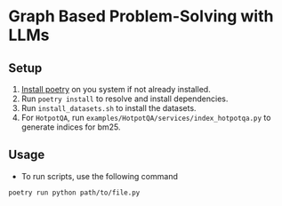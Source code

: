 # Graph Based Problem-Solving with LLMs

## Setup
1. [Install poetry](https://python-poetry.org/docs/#installing-with-pipx) on you system if not already installed.
2. Run `poetry install` to resolve and install dependencies.
3. Run `install_datasets.sh` to install the datasets.
4. For `HotpotQA`, run `examples/HotpotQA/services/index_hotpotqa.py` to generate indices for bm25.

## Usage
- To run scripts, use the following command
```
poetry run python path/to/file.py
```

